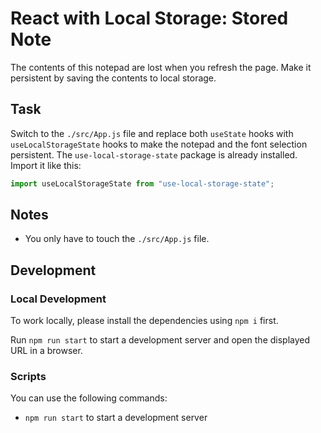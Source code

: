 # React with Local Storage: Stored Note

The contents of this notepad are lost when you refresh the page. Make it persistent by saving the contents to local storage.

## Task

Switch to the `./src/App.js` file and replace both `useState` hooks with `useLocalStorageState` hooks to make the notepad and the font selection persistent. The `use-local-storage-state` package is already installed. Import it like this:

```js
import useLocalStorageState from "use-local-storage-state";
```

## Notes

- You only have to touch the `./src/App.js` file.

## Development

### Local Development

To work locally, please install the dependencies using `npm i` first.

Run `npm run start` to start a development server and open the displayed URL in a browser.



### Scripts

You can use the following commands:

- `npm run start` to start a development server
